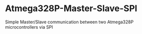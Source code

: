 # Atmega328P-Master-Slave-SPI
Simple Master/Slave communication between two Atmega328P microcontrollers via SPI
